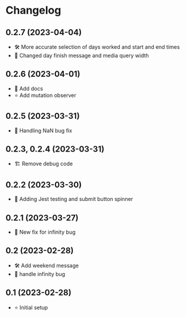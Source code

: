 # Changelog

## 0.2.7 (2023-04-04)
- 🛠️ More accurate selection of days worked and start and end times
- 🎨 Changed day finish message and media query width
## 0.2.6 (2023-04-01)
- 📖 Add docs
- ⭐️ Add mutation observer

## 0.2.5 (2023-03-31)
- 🐞 Handling NaN bug fix

## 0.2.3, 0.2.4 (2023-03-31)
- 🏗️ Remove debug code

## 0.2.2 (2023-03-30)
- 🚦 Adding Jest testing and submit button spinner

## 0.2.1 (2023-03-27)

- 🐞 New fix for infinity bug

## 0.2 (2023-02-28)

- 🛠️ Add weekend message
- 🐞 handle infinity bug

## 0.1 (2023-02-28)

- ⭐️ Initial setup
